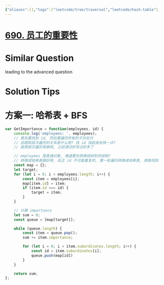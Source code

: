 ```yaml
---
{"aliases":[],"tags":["leetcode/tree/traversal","leetcode/hash-table"],"review-dates":[],"dg-publish":true,"difficulty":"medium","date-created":"2023-06-04-Sun, 5:05:09 pm","date-modified":"2023-06-04-Sun, 5:05:48 pm","permalink":"/programming/basic/leetcode/690. 员工的重要性/","dgPassFrontmatter":true}
---
```



# [690. 员工的重要性](https://leetcode.cn/problems/employee-importance/)

# Similar Question

leading to the advanced question

# Solution Tips

# 方案一: 哈希表 + BFS

```js
var GetImportance = function(employees, id) {
    console.log('employees: ', employees);
    // 首先要找到 id, 然后要遍历所有的子孙后代
    // 这题和层次遍历的关系是什么呢? 找 id 找起来会快一点?
    // 就用层次遍历来做吧, 之前递归的写过好多了

    // employees 是普通对象, 难道要先转换成树形的结构?
    // 转换成哈希表跟好呀, 反正 id 不可能重复的, 第一轮遍历转换成哈希表, 顺表找到 id 即可
    const map = {};
    let target;
    for (let i = 0; i < employees.length; i++) {
        const item = employees[i];
        map[item.id] = item;
        if (item.id === id) {
            target = item;
        }
    }

    // 计算 importance
    let sum = 0;
    const queue = [map[target]];

    while (queue.length) {
        const item = queue.pop();
        sum += item.importance;

        for (let i = 0; i < item.subordinates.length; i++) {
            const id = item.subordinates[i];
            queue.push(map[id])
        }
    }

    return sum;
};
```
